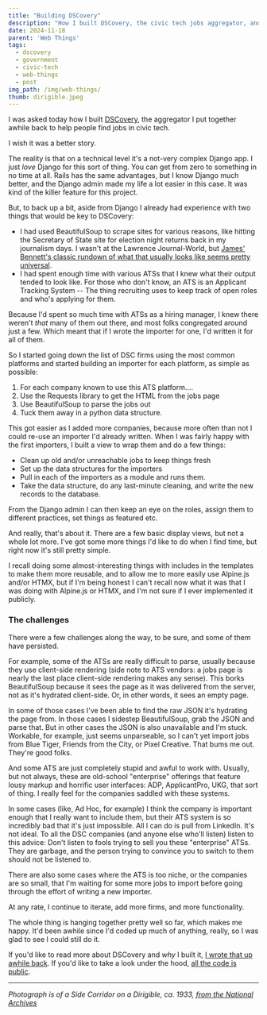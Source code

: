 ```yaml
---
title: "Building DSCovery"
description: "How I built DSCovery, the civic tech jobs aggregator, and lessons learned."
date: 2024-11-18
parent: 'Web Things'
tags:
  - dscovery
  - government
  - civic-tech
  - web-things
  - post
img_path: /img/web-things/
thumb: dirigible.jpeg
---
```


I was asked today how I built [DSCovery](https://dscovery.fly.dev), the aggregator I put together  awhile back to help people find jobs in civic tech.

I wish it was a better story. 

The reality is that on a technical level it's a not-very complex Django app. I just _love_ Django for this sort of thing. You can get from zero to something in no time at all. Rails has the same advantages, but I know Django much better, and the Django admin made my life a lot easier in this case. It was kind of the killer feature for this project.

But, to back up a bit, aside from Django I already had experience with two things that would be key to DSCovery:

- I had used BeautifulSoup to scrape sites for various reasons, like hitting the Secretary of State site for election night returns back in my journalism days. I wasn't at the Lawrence Journal-World, but [James' Bennett's classic rundown of what that usually looks like seems pretty universal](https://www.b-list.org/weblog/2010/nov/02/news-done-broke/).
- I had spent enough time with various ATSs that I knew what their output tended to look like. For those who don't know, an ATS is an Applicant Tracking System -- The thing recruiting uses to keep track of open roles and who's applying for them.

Because I'd spent so much time with ATSs as a hiring manager, I knew there weren't _that_ many of them out there, and most folks congregated around just a few. Which meant that if I wrote the importer for one, I'd written it for all of them.

So I started going down the list of DSC firms using the most common platforms and started building an importer for each platform, as simple as possible:
1. For each company known to use this ATS platform....
2. Use the Requests library to get the HTML from the jobs page
3. Use BeautifulSoup to parse the jobs out
4. Tuck them away in a python data structure.

This got easier as I added more companies, because more often than not I could re-use an importer I'd already written. When I was fairly happy with the first importers, I built a view to wrap them and do a few things:
- Clean up old and/or unreachable jobs to keep things fresh
-  Set up the data structures for the importers
-  Pull in each of the importers as a module and runs them. 
- Take the data structure, do any last-minute cleaning, and write the new records to the database.

From the Django admin I can then keep an eye on the roles, assign them to different practices, set things as featured etc.

And really, that's about it. There are a few basic display views, but not a whole lot more. I've got some more things I'd like to do when I find time, but right now it's still pretty simple.

I recall doing some almost-interesting things with includes in the templates to make them more reusable, and to allow me to more easily use Alpine.js and/or HTMX, but if I'm being honest I can't recall now what it was that I was doing with Alpine.js or HTMX, and I'm not sure if I ever implemented it publicly.

### The challenges

There were a few challenges along the way, to be sure, and some of them have persisted.

For example, some of the ATSs are really difficult to parse, usually because they use client-side rendering (side note to ATS vendors: a jobs page is nearly the last place client-side rendering makes any sense). This borks BeautifulSoup because it sees the page as it was delivered from the server, not as it's hydrated client-side. Or, in other words, it sees an empty page.

In some of those cases I've been able to find the raw JSON it's hydrating the page from. In those cases I sidestep BeautifulSoup, grab the JSON and parse that. But in other cases the JSON is also unavailable and I'm stuck. Workable, for example, just seems unparseable, so I can't yet import jobs from Blue Tiger, Friends from the City, or Pixel Creative. That bums me out. They're good folks.

And some ATS are just completely stupid and awful to work with. Usually, but not always, these are old-school "enterprise" offerings that feature lousy markup and horrific user interfaces: ADP, ApplicantPro, UKG, that sort of thing. I really feel for the companies saddled with these systems. 

In some cases (like, Ad Hoc, for example) I think the company is important enough that I really want to include them, but their ATS system is so incredibly bad that it's just impossible. All I can do is pull from LinkedIn. It's not ideal. To all the DSC companies (and anyone else who'll listen) listen to this advice: Don't listen to fools trying to sell you these "enterprise" ATSs. They are garbage, and the person trying to convince you to switch to them should not be listened to. 

There are also some cases where the ATS is too niche, or the companies are so small, that I'm waiting for some more jobs to import before going through the effort of writing a new importer.

At any rate, I continue to iterate, add more firms, and more functionality.

 The whole thing is hanging together pretty well so far, which makes me happy. It'd been awhile since I'd coded up much of anything, really, so I was glad to see I could still do it.

If you'd like to read more about DSCovery and _why_ I built it, [I wrote that up awhile back](http://localhost:8080/dscovery/). If you'd like to take a look under the hood, [all the code is public](https://github.com/tBaxter/DSCovery).

---------

_Photograph is of a Side Corridor on a Dirigible, ca. 1933, [from the National Archives](https://www.flickr.com/photos/usnationalarchives/7951499644/in/photostream/)_